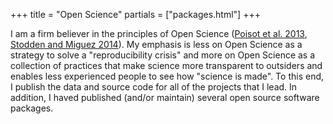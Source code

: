 +++
title = "Open Science"
partials = ["packages.html"]
+++

I am a firm believer in the principles of Open Science ([Poisot et al. 2013](https://doi.org/10.4033/iee.2013.6b.14.f), [Stodden and Miguez 2014](http://doi.org/10.5334/jors.ay)). My emphasis is less on Open Science as a strategy to solve a "reproducibility crisis" and more on Open Science as a collection of practices that make science more transparent to outsiders and enables less experienced people to see how "science is made". To this end, I publish the data and source code for all of the projects that I lead. In addition, I haved published (and/or maintain) several open source software packages.